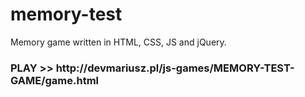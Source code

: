# memory-test
Memory game written in HTML, CSS, JS and jQuery.

<h3>PLAY >> http://devmariusz.pl/js-games/MEMORY-TEST-GAME/game.html</h3>
